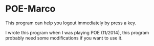 # POE-Marco

This program can help you logout immediately by press a key.

I wrote this program when I was playing POE (11/2014), this program probably need some modifications if you want to use it.
